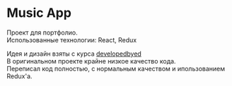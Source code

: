 Music App
==========================

Проект для портфолио.\
Использованные технологии: React, Redux

Идея и дизайн взяты с курса [developedbyed](https://github.com/developedbyed/music-player-react)\
В оригинальном проекте крайне низкое качество кода.\
Переписал код полностью, с нормальным качеством и ипользованием Redux'а.


